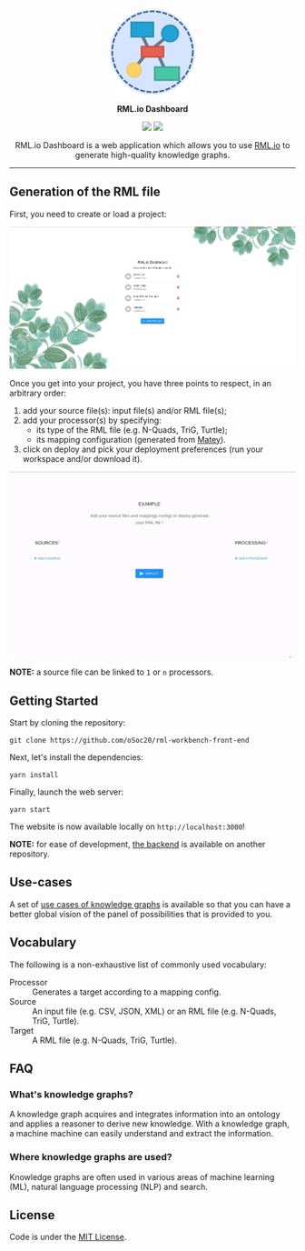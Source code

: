 <p align="center"><img src="assets/rml-io-dashboard.svg" width=150 height=150/></p>
<p align="center"><b>RML.io Dashboard</b></p>
<p align="center">
<a href="https://mit-license.org/"><img src="https://img.shields.io/badge/License-MIT-green.svg?style=flat-square"/></a>
<a href="https://github.com/oSoc20/rml-workbench-front-end/releases"><img src="https://img.shields.io/badge/Version-0.1.0-blue.svg?style=flat-square"/></a>
</p>
<p align="center">RML.io Dashboard is a web application which allows you to use <a href="https://rml.io/">RML.io</a> to generate high-quality knowledge graphs.<p>

---

## Generation of the RML file

First, you need to create or load a project:

<p align="center"><img src="assets/project-page.png"/></p>

Once you get into your project, you have three points to
respect, in an arbitrary order:

1. add your source file(s): input file(s) and/or RML file(s);
2. add your processor(s) by specifying:
   - its type of the RML file (e.g. N-Quads, TriG, Turtle);
   - its mapping configuration (generated from [Matey](https://rml.io/yarrrml/matey/)).
3. click on deploy and pick your deployment preferences (run your workspace and/or download it).

![Deployment](assets/deployment.gif)

**NOTE:** a source file can be linked to `1` or `n` processors.

## Getting Started

Start by cloning the repository:

    git clone https://github.com/oSoc20/rml-workbench-front-end

Next, let's install the dependencies:

    yarn install

Finally, launch the web server:

    yarn start

The website is now available locally on `http://localhost:3000`!

**NOTE:** for ease of development, [the backend](https://github.com/oSoc20/rml-workbench-back-end)
is available on another repository.

## Use-cases

A set of [use cases of knowledge graphs](https://github.com/kg-construct/use-cases) is available so
that you can have a better global vision of the panel of possibilities that is provided to you.

## Vocabulary

The following is a non-exhaustive list of commonly used vocabulary:

<dl>
  <dt>Processor</dt>
  <dd>Generates a target according to a mapping config.</dd>

  <dt>Source</dt>
  <dd>An input file (e.g. CSV, JSON, XML) or an RML file (e.g. N-Quads, TriG, Turtle).</dd>

  <dt>Target</dt>
  <dd>A RML file (e.g. N-Quads, TriG, Turtle).</dd>
</dl>

## FAQ

### What's knowledge graphs?

A knowledge graph acquires and integrates information into an ontology and applies a reasoner to
derive new knowledge. With a knowledge graph, a machine machine can easily understand and extract
the information.

### Where knowledge graphs are used?

Knowledge graphs are often used in various areas of machine learning (ML), natural language
processing (NLP) and search.

## License

Code is under the [MIT License](https://github.com/oSoc20/rml-workbench-front-end/blob/master/LICENSE).
